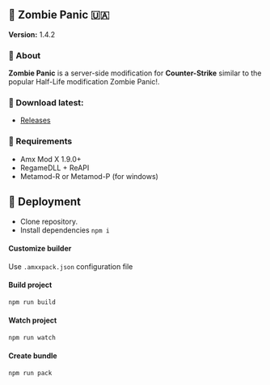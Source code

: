 ## 🧟 Zombie Panic 🇺🇦
__Version:__ 1.4.2

### 📄 About
__Zombie Panic__ is a server-side modification for __Counter-Strike__ similar to the popular Half-Life modification Zombie Panic!.

### 🔽 Download latest:
- [Releases](../../releases)

### 🔄 Requirements
- Amx Mod X 1.9.0+
- RegameDLL + ReAPI
- Metamod-R or Metamod-P (for windows)

## 🔧 Deployment
- Clone repository.
- Install dependencies `npm i`

#### Customize builder
Use `.amxxpack.json` configuration file

#### Build project

```bash
npm run build
```

#### Watch project

```bash
npm run watch
```

#### Create bundle

```bash
npm run pack
```
